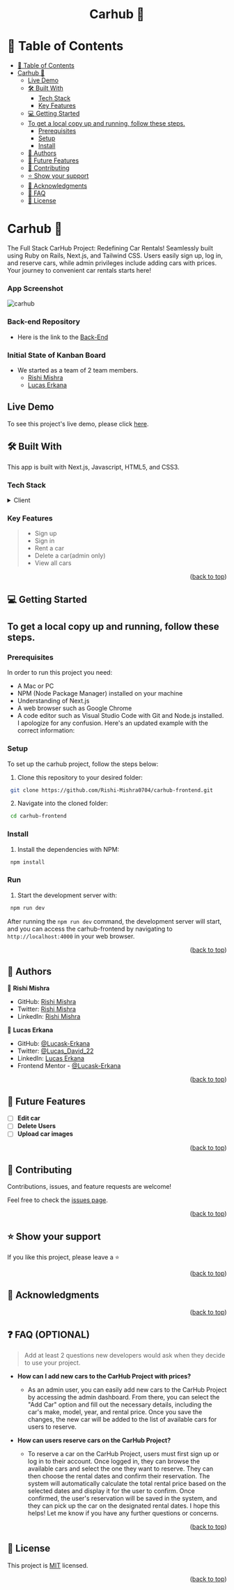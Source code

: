 <a name="readme-top"></a>

<h1 align='center'> Carhub 🤘 </h1>


<!-- TABLE OF CONTENTS -->

# 📗 Table of Contents

- [📗 Table of Contents](#-table-of-contents)
- [ Carhub 🤘](#-about-project-)
	- [Live Demo](#live-demo)
	- [🛠 Built With ](#-built-with-)
		- [Tech Stack ](#tech-stack-)
		- [Key Features ](#key-features-)
	- [💻 Getting Started ](#-getting-started-)
	- [To get a local copy up and running, follow these steps.](#to-get-a-local-copy-up-and-running-follow-these-steps)
		- [Prerequisites](#prerequisites)
		- [Setup](#setup)
		- [Install](#install)
	- [👥 Authors ](#-authors-)
	- [🔭 Future Features ](#-future-features-)
	- [🤝 Contributing ](#-contributing-)
	- [⭐️ Show your support ](#️-show-your-support-)
	- [🙏 Acknowledgments ](#-acknowledgments-)
	- [🙏 FAQ ](#-faq-)
	- [📝 License ](#-license-)

<!-- PROJECT DESCRIPTION -->

# Carhub 🤘 <a name="about-project"></a>

The Full Stack CarHub Project: Redefining Car Rentals! Seamlessly built using Ruby on Rails, Next.js, and Tailwind CSS. Users easily sign up, log in, and reserve cars, while admin privileges include adding cars with prices. Your journey to convenient car rentals starts here!

### App Screenshot
![carhub](https://github.com/Lucas-Erkana/carhub-frontend/assets/41428579/554c2346-ab62-46f9-a623-c1602ae708ed)


### Back-end Repository
- Here is the link to the [Back-End](https://github.com/Rishi-Mishra0704/carhub-backend)

### Initial State of Kanban Board


- We started as a team of 2 team members.
  - [Rishi Mishra](https://github.com/Rishi-Mishra0704)
  - [Lucas Erkana](https://github.com/Lucas-Erkana)
 


## Live Demo

To see this project's live demo, please click [here](https://carhub-lr.vercel.app/).

## 🛠 Built With <a name="built-with"></a>

This app is built with Next.js, Javascript, HTML5, and CSS3.
### Tech Stack <a name="tech-stack"></a>

<details> <summary>Client</summary> <ul> <li><a href="https://nextjs.org/">Next.js</a></li> <li><a href="https://www.w3schools.com/js/">Javascript</a></li> <li><a href="https://www.w3schools.com/html/">HTML</a></li> <li><a href="https://www.w3schools.com/css/">CSS</a></li> </ul> </details>

### Key Features <a name="key-features"></a>

> - Sign up
> - Sign in
> - Rent a car
> - Delete a car(admin only)
> - View all cars



<p align="right">(<a href="#readme-top">back to top</a>)</p>

<!-- GETTING STARTED -->

## 💻 Getting Started <a name="getting-started"></a>

## To get a local copy up and running, follow these steps.

### Prerequisites

In order to run this project you need:

- A Mac or PC
- NPM (Node Package Manager) installed on your machine
- Understanding of Next.js
- A web browser such as Google Chrome
- A code editor such as Visual Studio Code with Git and Node.js installed.
I apologize for any confusion. Here's an updated example with the correct information:

### Setup

To set up the carhub project, follow the steps below:

1. Clone this repository to your desired folder:

```sh
 git clone https://github.com/Rishi-Mishra0704/carhub-frontend.git
```

2. Navigate into the cloned folder:

```sh
 cd carhub-frontend
```

### Install

1. Install the dependencies with NPM:

```sh
 npm install
```

### Run

1. Start the development server with:

```sh
 npm run dev
```

After running the `npm run dev` command, the development server will start, and you can access the carhub-frontend by navigating to `http://localhost:4000` in your web browser.


<p align="right">(<a href="#readme-top">back to top</a>)</p>

<!-- AUTHORS -->

## 👥 Authors <a name="authors"></a>

👤 **Rishi Mishra**

- GitHub: [Rishi Mishra]( https://github.com/Rishi-Mishra0704)
- Twitter: [Rishi Mishra](https://twitter.com/RishiMi31357764)
- LinkedIn: [Rishi Mishra](https://www.linkedin.com/in/rishi-mishra-756718257/)

👤 **Lucas Erkana**

- GitHub: [@Lucask-Erkana](https://github.com/Lucask-Erkana)
- Twitter: [@Lucas_David_22](https://twitter.com/@Lucas_David_22)
- LinkedIn: [Lucas Erkana](https://www.linkedin.com/in/lucas-erkana/)
- Frontend Mentor - [@Lucask-Erkana](https://www.frontendmentor.io/profile/Lucask-Erkana)



<p align="right">(<a href="#readme-top">back to top</a>)</p>

<!-- FUTURE FEATURES -->

## 🔭 Future Features <a name="future-features"></a>

- [ ] **Edit car**
- [ ] **Delete Users**
- [ ] **Upload car images**

<p align="right">(<a href="#readme-top">back to top</a>)</p>

<!-- CONTRIBUTING -->

## 🤝 Contributing <a name="contributing"></a>

Contributions, issues, and feature requests are welcome!

Feel free to check the [issues page](https://github.com/Rishi-Mishra0704/carhub-frontend/issues).

<p align="right">(<a href="#readme-top">back to top</a>)</p>

<!-- SUPPORT -->

## ⭐️ Show your support <a name="support"></a>

If you like this project, please leave a ⭐️

<p align="right">(<a href="#readme-top">back to top</a>)</p>

<!-- ACKNOWLEDGEMENTS -->

## 🙏 Acknowledgments <a name="acknowledgements"></a>


<p align="right">(<a href="#readme-top">back to top</a>)</p>

## ❓ FAQ (OPTIONAL) <a name="faq"></a>

> Add at least 2 questions new developers would ask when they decide to use your project.

- **How can I add new cars to the CarHub Project with prices?**

  - As an admin user, you can easily add new cars to the CarHub Project by accessing the admin dashboard. From there, you can select the "Add Car" option and fill out the necessary details, including the car's make, model, year, and rental price. Once you save the changes, the new car will be added to the list of available cars for users to reserve.

- **How can users reserve cars on the CarHub Project?**

  - To reserve a car on the CarHub Project, users must first sign up or log in to their account. Once logged in, they can browse the available cars and select the one they want to reserve. They can then choose the rental dates and confirm their reservation. The system will automatically calculate the total rental price based on the selected dates and display it for the user to confirm. Once confirmed, the user's reservation will be saved in the system, and they can pick up the car on the designated rental dates.
I hope this helps! Let me know if you have any further questions or concerns.

<p align="right">(<a href="#readme-top">back to top</a>)</p>

<!-- LICENSE -->

## 📝 License <a name="license"></a>

This project is [MIT](./LICENSE) licensed.

<p align="right">(<a href="#readme-top">back to top</a>)</p>
